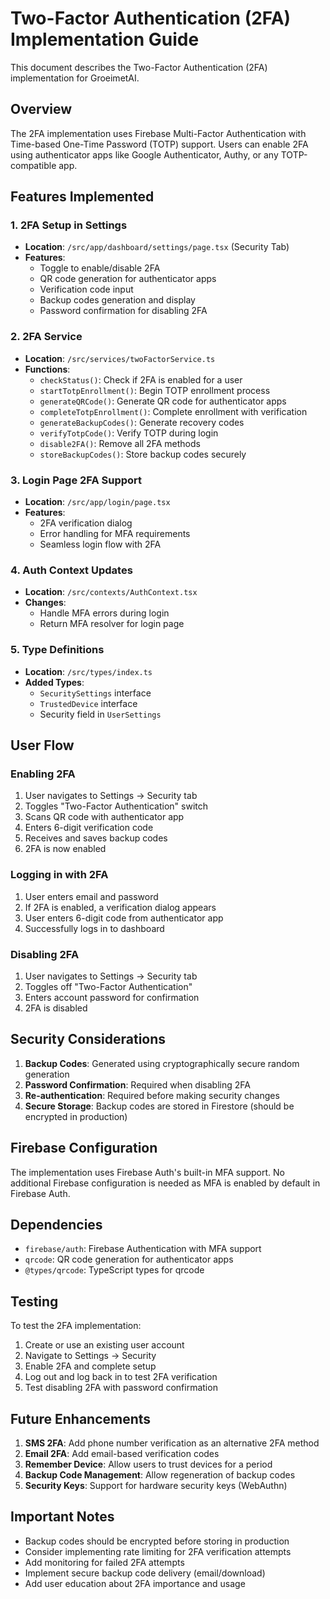 # Two-Factor Authentication (2FA) Implementation Guide

This document describes the Two-Factor Authentication (2FA) implementation for GroeimetAI.

## Overview

The 2FA implementation uses Firebase Multi-Factor Authentication with Time-based One-Time Password (TOTP) support. Users can enable 2FA using authenticator apps like Google Authenticator, Authy, or any TOTP-compatible app.

## Features Implemented

### 1. 2FA Setup in Settings

- **Location**: `/src/app/dashboard/settings/page.tsx` (Security Tab)
- **Features**:
  - Toggle to enable/disable 2FA
  - QR code generation for authenticator apps
  - Verification code input
  - Backup codes generation and display
  - Password confirmation for disabling 2FA

### 2. 2FA Service

- **Location**: `/src/services/twoFactorService.ts`
- **Functions**:
  - `checkStatus()`: Check if 2FA is enabled for a user
  - `startTotpEnrollment()`: Begin TOTP enrollment process
  - `generateQRCode()`: Generate QR code for authenticator apps
  - `completeTotpEnrollment()`: Complete enrollment with verification
  - `generateBackupCodes()`: Generate recovery codes
  - `verifyTotpCode()`: Verify TOTP during login
  - `disable2FA()`: Remove all 2FA methods
  - `storeBackupCodes()`: Store backup codes securely

### 3. Login Page 2FA Support

- **Location**: `/src/app/login/page.tsx`
- **Features**:
  - 2FA verification dialog
  - Error handling for MFA requirements
  - Seamless login flow with 2FA

### 4. Auth Context Updates

- **Location**: `/src/contexts/AuthContext.tsx`
- **Changes**:
  - Handle MFA errors during login
  - Return MFA resolver for login page

### 5. Type Definitions

- **Location**: `/src/types/index.ts`
- **Added Types**:
  - `SecuritySettings` interface
  - `TrustedDevice` interface
  - Security field in `UserSettings`

## User Flow

### Enabling 2FA

1. User navigates to Settings → Security tab
2. Toggles "Two-Factor Authentication" switch
3. Scans QR code with authenticator app
4. Enters 6-digit verification code
5. Receives and saves backup codes
6. 2FA is now enabled

### Logging in with 2FA

1. User enters email and password
2. If 2FA is enabled, a verification dialog appears
3. User enters 6-digit code from authenticator app
4. Successfully logs in to dashboard

### Disabling 2FA

1. User navigates to Settings → Security tab
2. Toggles off "Two-Factor Authentication"
3. Enters account password for confirmation
4. 2FA is disabled

## Security Considerations

1. **Backup Codes**: Generated using cryptographically secure random generation
2. **Password Confirmation**: Required when disabling 2FA
3. **Re-authentication**: Required before making security changes
4. **Secure Storage**: Backup codes are stored in Firestore (should be encrypted in production)

## Firebase Configuration

The implementation uses Firebase Auth's built-in MFA support. No additional Firebase configuration is needed as MFA is enabled by default in Firebase Auth.

## Dependencies

- `firebase/auth`: Firebase Authentication with MFA support
- `qrcode`: QR code generation for authenticator apps
- `@types/qrcode`: TypeScript types for qrcode

## Testing

To test the 2FA implementation:

1. Create or use an existing user account
2. Navigate to Settings → Security
3. Enable 2FA and complete setup
4. Log out and log back in to test 2FA verification
5. Test disabling 2FA with password confirmation

## Future Enhancements

1. **SMS 2FA**: Add phone number verification as an alternative 2FA method
2. **Email 2FA**: Add email-based verification codes
3. **Remember Device**: Allow users to trust devices for a period
4. **Backup Code Management**: Allow regeneration of backup codes
5. **Security Keys**: Support for hardware security keys (WebAuthn)

## Important Notes

- Backup codes should be encrypted before storing in production
- Consider implementing rate limiting for 2FA verification attempts
- Add monitoring for failed 2FA attempts
- Implement secure backup code delivery (email/download)
- Add user education about 2FA importance and usage
